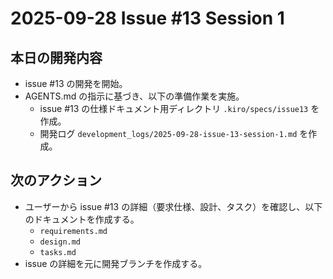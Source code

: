 # 2025-09-28 Issue #13 Session 1

## 本日の開発内容

- issue #13 の開発を開始。
- AGENTS.md の指示に基づき、以下の準備作業を実施。
  - issue #13 の仕様ドキュメント用ディレクトリ `.kiro/specs/issue13` を作成。
  - 開発ログ `development_logs/2025-09-28-issue-13-session-1.md` を作成。

## 次のアクション

- ユーザーから issue #13 の詳細（要求仕様、設計、タスク）を確認し、以下のドキュメントを作成する。
  - `requirements.md`
  - `design.md`
  - `tasks.md`
- issue の詳細を元に開発ブランチを作成する。
